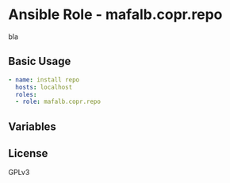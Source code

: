 # Ansible Role - mafalb.copr.repo

bla

## Basic Usage

```yaml
- name: install repo
  hosts: localhost
  roles:
  - role: mafalb.copr.repo
```

## Variables

## License

GPLv3

